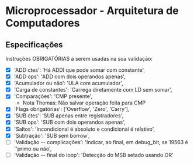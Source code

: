 # Microprocessador - Arquitetura de Computadores

## Especificações
Instruções OBRIGATÓRIAS a serem usadas na sua validação:
 - [x] 'ADD ctes': 'Há ADDI que pode somar com constante',
 - [x] 'ADD ops': 'ADD com dois operandos apenas',
 - [x] 'Acumulador ou não': 'ULA com acumulador',
 - [x] 'Carga de constantes': 'Carrega diretamente com LD sem somar',
 - [x] 'Comparações': 'CMP presente',
    - Nota Thomas: Não salvar operação feita para CMP 
 - [x] 'Flags obrigatórias': ['Overflow', 'Zero', 'Carry'],
 - [x] 'SUB ctes': 'SUB apenas entre registradores',
 - [x] 'SUB ops': 'SUB com dois operandos apenas',
 - [x] 'Saltos': 'Incondicional é absoluto e condicional é relativo',
 - [x] 'Subtração': 'SUB sem borrow',
 - [ ] 'Validação -- complicações': 'Indicar, ao final, em debug_bit, se 19563 é ''primo ou não',
 - [ ] 'Validação -- final do loop': 'Detecção do MSB setado usando OR'
